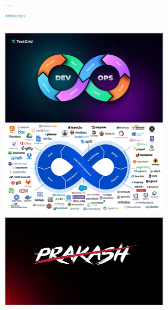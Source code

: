 ```yaml
---

###DevOps

---
```

![24ag5a0510](devops.jpg)
![24ag5a0510](DevOpsTools.jpg)




![24ag5a0510](Prash.jpg)

